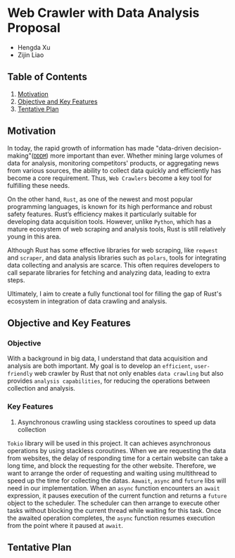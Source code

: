 # Web Crawler with Data Analysis Proposal

- Hengda Xu
- Zijin Liao

## Table of Contents
1. [Motivation](#motivation)
2. [Objective and Key Features](#objective-and-key-features)
3. [Tentative Plan](#tentative-plan)

## Motivation

In today, the rapid growth of information has made "data-driven decision-making"([`DDDM`](https://www.ibm.com/think/topics/data-driven-decision-making)) more important than ever. Whether mining large volumes of data for analysis, monitoring competitors' products, or aggregating news from various sources, the ability to collect data quickly and efficiently has become a core requirement. Thus, `Web Crawlers` become a key tool for fulfilling these needs.

On the other hand, `Rust`, as one of the newest and most popular programming languages, is known for its high performance and robust safety features. Rust’s efficiency makes it particularly suitable for developing data acquisition tools. However, unlike `Python`, which has a mature ecosystem of web scraping and analysis tools, Rust is still relatively young in this area. 

Although Rust has some effective libraries for web scraping, like `reqwest` and `scraper`, and data analysis libraries such as `polars`, tools for integrating data collecting and analysis are scarce. This often requires developers to call separate libraries for fetching and analyzing data, leading to extra steps. 

Ultimately, I aim to create a fully functional tool for filling the gap of Rust's ecosystem in integration of data crawling and analysis.

## Objective and Key Features

### Objective

With a background in big data, I understand that data acquisition and analysis are both important. My goal is to develop an `efficient`, `user-friendly` web crawler by Rust that not only enables `data crawling` but also provides `analysis capabilities`, for reducing the operations between collection and analysis.

### Key Features

1. Asynchronous crawling using stackless coroutines to speed up data collection

`Tokio` library will be used in this project. It can achieves asynchronous operations by using stackless coroutines. When we are requesting the data from websites, the delay of responding time for a certain website can take a long time, and block the requesting for the other website. Therefore, we want to arrange the order of requesting and waiting using multithread to speed up the time for collecting the datas. `Aawait`, `async` and `future` libs will need in our implementation. When an `async` function encounters an `await` expression, it pauses execution of the current function and returns a `future` object to the scheduler. The scheduler can then arrange to execute other tasks without blocking the current thread while waiting for this task. Once the awaited operation completes, the `async` function resumes execution from the point where it paused at `await`.

## Tentative Plan
